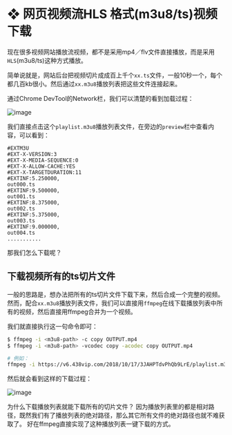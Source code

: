# ❖ 网页视频流HLS 格式(m3u8/ts)视频下载

现在很多视频网站播放流视频，都不是采用mp4／flv文件直接播放，而是采用`HLS`(m3u8/ts)这种方式播放。

简单说就是，网站后台把视频切片成成百上千个`xx.ts`文件，一般10秒一个，每个都几百kb很小。然后通过`xx.m3u8`播放列表把这些文件连接起来。

通过Chrome DevTool的Network栏，我们可以清楚的看到加载过程：

![image](https://user-images.githubusercontent.com/14041622/52861210-bede9d00-316c-11e9-92e3-d7537ab980b2.png)

我们直接点击这个`playlist.m3u8`播放列表文件，在旁边的`preview`栏中查看内容，可以看到：
```m3u8
#EXTM3U
#EXT-X-VERSION:3
#EXT-X-MEDIA-SEQUENCE:0
#EXT-X-ALLOW-CACHE:YES
#EXT-X-TARGETDURATION:11
#EXTINF:5.250000,
out000.ts
#EXTINF:9.500000,
out001.ts
#EXTINF:8.375000,
out002.ts
#EXTINF:5.375000,
out003.ts
#EXTINF:9.000000,
out004.ts
...........
```


那我们怎么下载呢？

## 下载视频所有的ts切片文件

一般的思路是，想办法把所有的ts切片文件下载下来，然后合成一个完整的视频。
然而，配合`xx.m3u8`播放列表文件，我们可以直接用`ffmpeg`在线下载播放列表中所有的视频，然后直接用ffmpeg合并为一个视频。

我们就直接执行这一句命令即可：
```sh
$ ffmpeg -i <m3u8-path> -c copy OUTPUT.mp4
$ ffmpeg -i <m3u8-path> -vcodec copy -acodec copy OUTPUT.mp4

# 例如：
ffmpeg -i https://v6.438vip.com/2018/10/17/3JAHPTdvPhQb9LrE/playlist.m3u8 -c copy  OUTPUT.mp4
```

然后就会看到这样的下载过程：

![image](https://user-images.githubusercontent.com/14041622/52861582-e1bd8100-316d-11e9-8153-69a20665155d.png)


为什么下载播放列表就能下载所有的切片文件？
因为播放列表里的都是相对路径，既然我们有了播放列表的绝对路径，那么其它所有文件的绝对路径也就不难获取了。
好在ffmpeg直接实现了这种播放列表一键下载的方式。